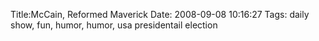 Title:McCain, Reformed Maverick
Date: 2008-09-08 10:16:27
Tags: daily show, fun, humor, humor, usa presidentail election

